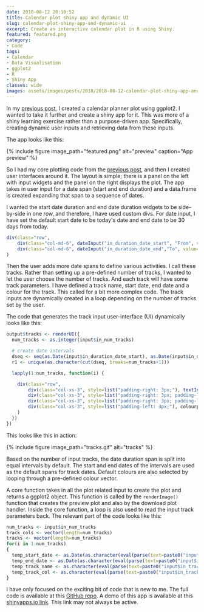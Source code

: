 ```yaml
---
date: 2018-08-12 20:10:52
title: Calendar plot shiny app and dynamic UI
slug: calendar-plot-shiny-app-and-dynamic-ui
excerpt: Create an interactive calendar plot in R using Shiny.
featured: featured.png
category:
- Code
tags:
- Calendar
- Data Visualisation
- ggplot2
- R
- Shiny App
classes: wide
images: assets/images/posts/2018/2018-08-12-calendar-plot-shiny-app-and-dynamic-ui/
---
```


In my [previous post](http://www.roymfrancis.com/calendar-plot-with-ggplot2/), I created a calendar planner plot using ggplot2. I wanted to take it further and create a shiny app for it. This was more of a shiny learning exercise rather than a purpose-driven app. Specifically, creating dynamic user inputs and retrieving data from these inputs.

The app looks like this:

{%
  include figure
  image_path="featured.png"
  alt="preview"
  caption="App preview"
%}

So I had my core plotting code from the [previous post](http://www.roymfrancis.com/calendar-plot-with-ggplot2/), and then I created user interfaces around it. The layout is simple; there is a panel on the left with input widgets and the panel on the right displays the plot. The app takes in user input for a date span (start and end duration) and a data.frame is created expanding that span to a sequence of dates.

I wanted the start date duration and end date duration widgets to be side-by-side in one row, and therefore, I have used custom divs. For date input, I have set the default start date to be today's date and end date to be 30 days from today.

```r
div(class="row",
    div(class="col-md-6", dateInput("in_duration_date_start", "From", value=format(as.Date(Sys.time(), "%Y-%m-%d", tz="Europe/Stockholm"), "%Y-%m-%d"))),
    div(class="col-md-6", dateInput("in_duration_date_end","To", value=format(as.Date(Sys.time(), "%Y-%m-%d", tz="Europe/Stockholm")+30, "%Y-%m-%d")))
)
```

Then the user adds more date spans to define various activities. I call these tracks. Rather than setting up a pre-defined number of tracks, I wanted to let the user choose the number of tracks. And each track will have some track parameters. I have defined a track name, start date, end date and a colour for the track. This called for a bit more complex code. The track inputs are dynamically created in a loop depending on the number of tracks set by the user.

The code that generates the track input user-interface (UI) dynamically looks like this:

```r
output$tracks <- renderUI({
  num_tracks <- as.integer(input$in_num_tracks)

  # create date intervals
  dseq <- seq(as.Date(input$in_duration_date_start), as.Date(input$in_duration_date_end), by=1)
  r1 <- unique(as.character(cut(dseq, breaks=num_tracks+1)))

  lapply(1:num_tracks, function(i) {

    div(class="row",
        div(class="col-xs-3", style=list("padding-right: 3px;"), textInput(paste0("in_track_name_", i), label="Name", value=paste0("Text", i), placeholder="Available")),
        div(class="col-xs-3", style=list("padding-right: 3px; padding-left: 3px;"),  dateInput(paste0("in_track_date_start_", i), label="From", value=as.Date(r1[i], "%Y-%m-%d"))),
        div(class="col-xs-3", style=list("padding-right: 3px; padding-left: 3px;"), dateInput(paste0("in_track_date_end_", i), label="To", value=as.Date(r1[i+1], "%Y-%m-%d")-1)), 
        div(class="col-xs-3", style=list("padding-left: 3px;"), colourpicker::colourInput(paste0("in_track_colour_", i), label="Colour", palette="limited", allowedCols=cols, value=cols[i]))
    )
  })
})
```

This looks like this in action:

{%
  include figure
  image_path="tracks.gif"
  alt="tracks"
%}

Based on the number of input tracks, the date duration span is split into equal intervals by default. The start and end dates of the intervals are used as the default spans for track dates. Default colours are also selected by looping through a pre-defined colour vector.

A core function takes in all the plot related input to create the plot and returns a ggplot2 object. This function is called by the `renderImage()` function that creates the preview plot and also by the download plot handler. Inside the core function, a loop is also used to read the input track parameters back. The relevant part of the code looks like this:

```r
num_tracks <- input$in_num_tracks
track_cols <- vector(length=num_tracks)
tracks <- vector(length=num_tracks)
for(i in 1:num_tracks)
{
  temp_start_date <- as.Date(as.character(eval(parse(text=paste0("input$in_track_date_start_", i)))))
  temp_end_date <- as.Date(as.character(eval(parse(text=paste0("input$in_track_date_end_", i)))))
  temp_track_name <- as.character(eval(parse(text=paste0("input$in_track_name_", i))))
  temp_track_col <- as.character(eval(parse(text=paste0("input$in_track_colour_", i))))
}
```

I have only focused on the exciting bit of code that is new to me. The full code is available at this [GitHub repo](https://github.com/royfrancis/shinyapp_calendar_plot). A demo of this app is available at this [shinyapps.io link](https://roymf.shinyapps.io/calendar_planner/). This link may not always be active.
